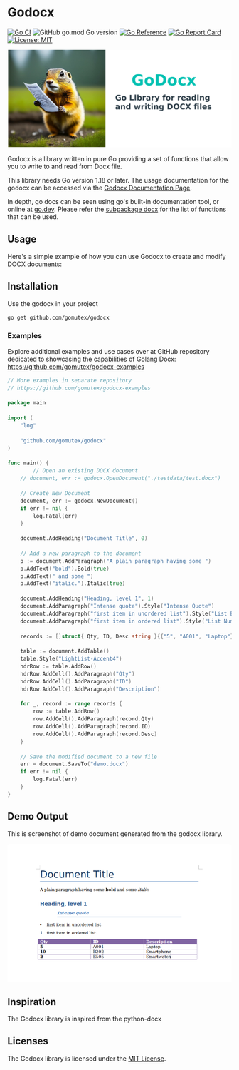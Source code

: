 # Godocx

[![Go CI](https://github.com/gomutex/godocx/actions/workflows/go.yml/badge.svg)](https://github.com/gomutex/godocx/actions/workflows/go.yml) ![GitHub go.mod Go version](https://img.shields.io/github/go-mod/go-version/gomutex/godocx) [![Go Reference](https://pkg.go.dev/badge/github.com/gomutex/godocx.svg)](https://pkg.go.dev/github.com/gomutex/godocx)
 [![Go Report Card](https://goreportcard.com/badge/github.com/gomutex/godocx)](https://goreportcard.com/report/github.com/gomutex/godocx) [![License: MIT](https://img.shields.io/badge/License-MIT-blue.svg)](https://opensource.org/licenses/MIT)


<p align="center"><img width="650" src="./godocx.png" alt="Godocx logo"></p>


Godocx is a library written in pure Go providing a set of functions that allow you to write to and read from Docx file. 

This library needs Go version 1.18 or later. The usage documentation for the godocx can be accessed via the [Godocx Documentation Page](https://gomutex.github.io/godocx). 

In depth, go docs can be seen using go's built-in documentation tool, or online at [go.dev](https://pkg.go.dev/github.com/gomutex/godocx). Please refer the [subpackage docx](https://pkg.go.dev/github.com/gomutex/godocx/docx) for the list of functions that can be used.


## Usage
Here's a simple example of how you can use Godocx to create and modify DOCX documents:

## Installation
Use the godocx in your project
```bash
go get github.com/gomutex/godocx
```


### Examples
Explore additional examples and use cases over at GitHub repository dedicated to showcasing the capabilities of Golang Docx:
https://github.com/gomutex/godocx-examples


```go
// More examples in separate repository
// https://github.com/gomutex/godocx-examples

package main

import (
	"log"

	"github.com/gomutex/godocx"
)

func main() {
		// Open an existing DOCX document
	// document, err := godocx.OpenDocument("./testdata/test.docx")

	// Create New Document
	document, err := godocx.NewDocument()
	if err != nil {
		log.Fatal(err)
	}

	document.AddHeading("Document Title", 0)

	// Add a new paragraph to the document
	p := document.AddParagraph("A plain paragraph having some ")
	p.AddText("bold").Bold(true)
	p.AddText(" and some ")
	p.AddText("italic.").Italic(true)

	document.AddHeading("Heading, level 1", 1)
	document.AddParagraph("Intense quote").Style("Intense Quote")
	document.AddParagraph("first item in unordered list").Style("List Bullet")
	document.AddParagraph("first item in ordered list").Style("List Number")

	records := []struct{ Qty, ID, Desc string }{{"5", "A001", "Laptop"}, {"10", "B202", "Smartphone"}, {"2", "E505", "Smartwatch"}}

	table := document.AddTable()
	table.Style("LightList-Accent4")
	hdrRow := table.AddRow()
	hdrRow.AddCell().AddParagraph("Qty")
	hdrRow.AddCell().AddParagraph("ID")
	hdrRow.AddCell().AddParagraph("Description")

	for _, record := range records {
		row := table.AddRow()
		row.AddCell().AddParagraph(record.Qty)
		row.AddCell().AddParagraph(record.ID)
		row.AddCell().AddParagraph(record.Desc)
	}

	// Save the modified document to a new file
	err = document.SaveTo("demo.docx")
	if err != nil {
		log.Fatal(err)
	}
}
```

## Demo Output

This is screenshot of demo document generated from the godocx library. 

![Screenshot of the demo output](https://github.com/gomutex/godocx-examples/raw/main/demo.png)

## Inspiration
The Godocx library is inspired from the python-docx

## Licenses

The Godocx library is licensed under the [MIT License](https://opensource.org/licenses/MIT).
